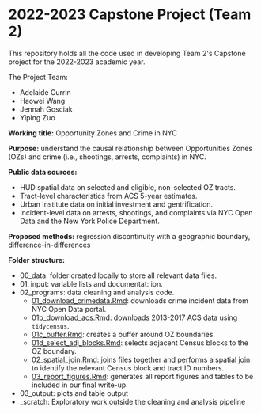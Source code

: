 # 2022-2023 Capstone Project (Team 2)

This repository holds all the code used in developing Team 2's Capstone project for the 2022-2023 academic year.

The Project Team:
- Adelaide Currin
- Haowei Wang
- Jennah Gosciak
- Yiping Zuo

**Working title:** Opportunity Zones and Crime in NYC

**Purpose:** understand the causal relationship between Opportunities Zones (OZs) and crime (i.e., shootings, arrests, complaints) in NYC.

**Public data sources:**
- HUD spatial data on selected and eligible, non-selected OZ tracts.
- Tract-level characteristics from ACS 5-year estimates.
- Urban Institute data on initial investment and gentrification.  
- Incident-level data on arrests, shootings, and complaints via NYC Open Data and the New York Police Department.

**Proposed methods:** regression discontinuity with a geographic boundary, difference-in-differences

**Folder structure:**
- 00_data: folder created locally to store all relevant data files.
- 01_input: variable lists and documentat: ion.
- 02_programs: data cleaning and analysis code.
  - [01_download_crimedata.Rmd](02_programs/01_download_crimedata.Rmd): downloads crime incident data from NYC Open Data portal.
  - [01b_download_acs.Rmd](02_programs/01b_download_acs.Rmd): downloads 2013-2017 ACS data using `tidycensus`.
  - [01c_buffer.Rmd](02_programs/01c_oz_buffer.Rmd): creates a buffer around OZ boundaries.
  - [01d_select_adj_blocks.Rmd](02_programs/01d_select_adj_blocks.Rmd): selects adjacent Census blocks to the OZ boundary.
  - [02_spatial_join.Rmd](02_spatial_join.Rmd): joins files together and performs a spatial join to identify the relevant Census block and tract ID numbers.
  - [03_report_figures.Rmd](02_programs/03_report_figures.Rmd): generates all report figures and tables to be included in our final write-up.
- 03_output: plots and table output
- \_scratch: Exploratory work outside the cleaning and analysis pipeline
